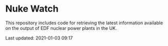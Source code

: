 # Nuke Watch

This repository includes code for retrieving the latest information available on the output of EDF nuclear power plants in the UK.

Last updated: 2021-01-03 09:17